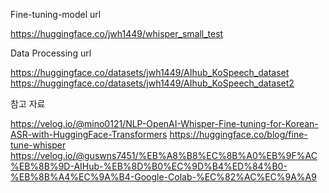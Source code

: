 Fine-tuning-model url

https://huggingface.co/jwh1449/whisper_small_test

Data Processing url

https://huggingface.co/datasets/jwh1449/AIhub_KoSpeech_dataset 
https://huggingface.co/datasets/jwh1449/AIhub_KoSpeech_dataset2

참고 자료

https://velog.io/@mino0121/NLP-OpenAI-Whisper-Fine-tuning-for-Korean-ASR-with-HuggingFace-Transformers
https://huggingface.co/blog/fine-tune-whisper
https://velog.io/@guswns7451/%EB%A8%B8%EC%8B%A0%EB%9F%AC%EB%8B%9D-AIHub-%EB%8D%B0%EC%9D%B4%ED%84%B0-%EB%8B%A4%EC%9A%B4-Google-Colab-%EC%82%AC%EC%9A%A9

